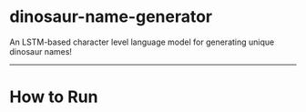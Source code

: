# dinosaur-name-generator
An LSTM-based character level language model for generating unique dinosaur names!

---
# How to Run

